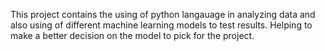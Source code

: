 This project contains the using of python langauage in analyzing data and also  using of different machine learning models to test results. Helping to make a better decision on the model to pick for the project.